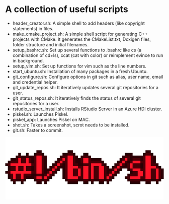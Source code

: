 # A collection of useful scripts

* header_creator.sh: A simple shell to add headers (like copyright statements) in files.
* make_cmake_project.sh: A simple shell script for generating C++ projects with CMake. It generates the CMakeList.txt, Doxigen files, folder structure and initial filenames.
* setup_bashrc.sh: Set up several functions to .bashrc like cs (a combination of cd+ls), ccat (cat with color) or reimplement evince to run in background.
* setup_vim.sh: Set up functions for vim such as the line numbers.
* start_ubuntu.sh: Installation of many packages in a fresh Ubuntu.
* git_configure.sh: Configure options in git such as alias, user name, email and credential helper.
* git_update_repos.sh: It iteratively updates several git repositories for a user.
* git_status_repos.sh: It iteratively finds the status of several git repositories for a user. 
* rstudio_server_install.sh: Installs RStudio Server in an Azure HDI cluster.
* piskel.sh: Launches Piskel.
* piskel_app: Launches Piskel on MAC.
* shot.sh: Takes a screenshot, scrot needs to be installed.
* git.sh: Faster to commit.

![Alt text](/img/bash.gif?raw=true "bash")
